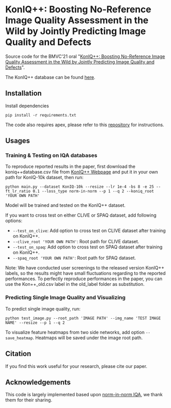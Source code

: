 # KonIQ++: Boosting No-Reference Image Quality Assessment in the Wild by Jointly Predicting Image Quality and Defects

Source code for the BMVC'21 oral "[KonIQ++: Boosting No-Reference Image Quality Assessment in the Wild by Jointly Predicting Image Quality and Defects](https://www.bmvc2021-virtualconference.com/assets/papers/0868.pdf)".

The KonIQ++ database can be found [here](http://database.mmsp-kn.de/koniq-image-defects-database.html).

## Installation

Install dependencies

```
pip install -r requirements.txt
```

The code also requires apex, please refer to this [repository](https://github.com/NVIDIA/apex) for instructions.

## Usages

### Training & Testing on IQA databases

To reproduce reported results in the paper, first download the koniq++database.csv file from [KonIQ++ Webpage](http://database.mmsp-kn.de/koniq-image-defects-database.html) and put it in your own path for KonIQ-10k dataset, then run:

```
python main.py --dataset KonIQ-10k --resize --lr 1e-4 -bs 8 -e 25 --ft_lr_ratio 0.1 --loss_type norm-in-norm --p 1 --q 2 --koniq_root 'YOUR OWN PATH'
```

Model will be trained and tested on the KonIQ++ dataset.

If you want to cross test on either CLIVE or SPAQ dataset, add following options:
* `--test_on_clive`: Add option to cross test on CLIVE dataset after training on KonIQ++. 
* `--clive_root 'YOUR OWN PATH'`: Root path for CLIVE dataset.
* `--test_on_spaq`: Add option to cross test on SPAQ dataset after training on KonIQ++. 
* `--spaq_root 'YOUR OWN PATH'`: Root path for SPAQ dataset.

Note: We have conducted user screenings to the released version KonIQ++ labels, so the results might have small fluctuations regarding to the reported performances. To perfectly reproduce performances in the paper, you can use the Kon++_old.csv label in the old_label folder as substitution.

### Predicting Single Image Quality and Visualizing 

To predict single image quality, run:

```
python test_image.py --root_path 'IMAGE PATH' --img_name 'TEST IMAGE NAME' --resize --p 1 --q 2
```

To visualize feature heatmaps from two side networks, add option `--save_heatmap`. Heatmaps will be saved under the image root path.

## Citation
If you find this work useful for your research, please cite our paper.


## Acknowledgements
This code is largely implemented based upon [norm-in-norm IQA](https://github.com/lidq92/LinearityIQA), we thank them for their sharing.